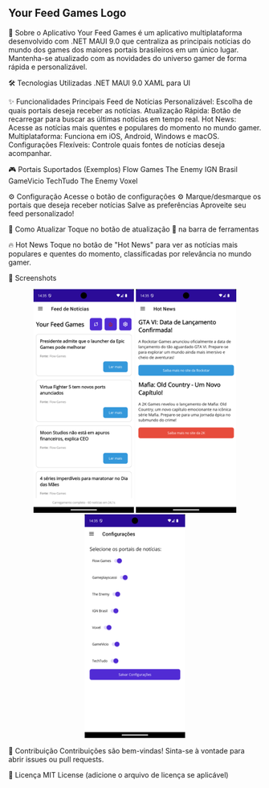 ## Your Feed Games Logo ##

📱 Sobre o Aplicativo
Your Feed Games é um aplicativo multiplataforma desenvolvido com .NET MAUI 9.0 que centraliza as principais notícias do mundo dos games dos maiores portais brasileiros em um único lugar. Mantenha-se atualizado com as novidades do universo gamer de forma rápida e personalizável.

🛠️ Tecnologias Utilizadas
.NET MAUI 9.0
XAML para UI

✨ Funcionalidades Principais
Feed de Notícias Personalizável: Escolha de quais portais deseja receber as notícias.
Atualização Rápida: Botão de recarregar para buscar as últimas notícias em tempo real.
Hot News: Acesse as notícias mais quentes e populares do momento no mundo gamer.
Multiplataforma: Funciona em iOS, Android, Windows e macOS.
Configurações Flexíveis: Controle quais fontes de notícias deseja acompanhar.

🎮 Portais Suportados (Exemplos)
Flow Games
The Enemy
IGN Brasil
GameVicio
TechTudo
The Enemy
Voxel


⚙️ Configuração
Acesse o botão de configurações ⚙️
Marque/desmarque os portais que deseja receber notícias
Salve as preferências
Aproveite seu feed personalizado!

🔄 Como Atualizar
Toque no botão de atualização 🔄 na barra de ferramentas

🔥 Hot News
Toque no botão de "Hot News" para ver as notícias mais populares e quentes do momento, classificadas por relevância no mundo gamer.


📸 Screenshots
<p align="center">
  <img src="./Screenshot_1747060525.png" width="200" alt="App">
  <img src="./Screenshot_1747060531.png" width="200" alt="App">
  <img src="./Screenshot_1747060538.png" width="200" alt="App">
</p>


🤝 Contribuição
Contribuições são bem-vindas! Sinta-se à vontade para abrir issues ou pull requests.

📄 Licença
MIT License (adicione o arquivo de licença se aplicável)